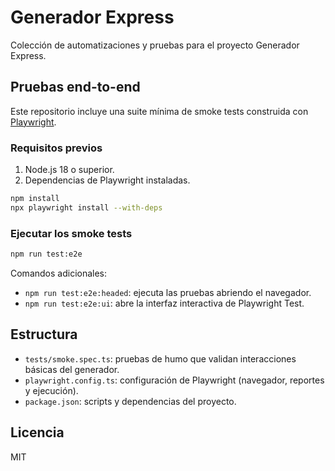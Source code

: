 # Generador Express

Colección de automatizaciones y pruebas para el proyecto Generador Express.

## Pruebas end-to-end

Este repositorio incluye una suite mínima de smoke tests construida con [Playwright](https://playwright.dev/).

### Requisitos previos

1. Node.js 18 o superior.
2. Dependencias de Playwright instaladas.

```bash
npm install
npx playwright install --with-deps
```

### Ejecutar los smoke tests

```bash
npm run test:e2e
```

Comandos adicionales:

- `npm run test:e2e:headed`: ejecuta las pruebas abriendo el navegador.
- `npm run test:e2e:ui`: abre la interfaz interactiva de Playwright Test.

## Estructura

- `tests/smoke.spec.ts`: pruebas de humo que validan interacciones básicas del generador.
- `playwright.config.ts`: configuración de Playwright (navegador, reportes y ejecución).
- `package.json`: scripts y dependencias del proyecto.

## Licencia

MIT
